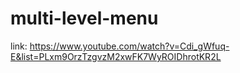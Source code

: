# multi-level-menu

link: https://www.youtube.com/watch?v=Cdi_gWfuq-E&list=PLxm9OrzTzgvzM2xwFK7WyROIDhrotKR2L
